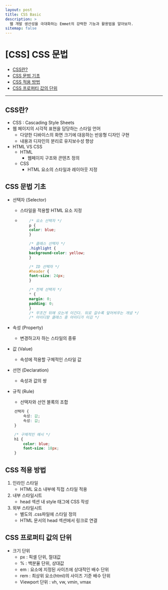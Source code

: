```yaml
---
layout: post
title: CSS Basic
description: >
  웹 개발 생산성을 극대화하는 Emmet의 강력한 기능과 활용법을 알아보자.
sitemap: false
---
```


# [CSS] CSS 문법

- [CSS란?](#css란)
- [CSS 문법 기초](#css-문법-기초)
- [CSS 적용 방법](#css-적용-방법)
- [CSS 프로퍼티 값의 단위](#css-프로퍼티-값의-단위)

---

## CSS란?

- CSS : Cascading Style Sheets
- 웹 페이지의 시각적 표현을 담당하는 스타일 언어
  - 다양한 디바이스의 화면 크기에 대응하는 반응형 디자인 구현
  - 내용과 디자인의 분리로 유지보수성 향상
- HTML VS CSS
  - HTML
    - 웹페이지 구조와 콘텐츠 정의
  - CSS
    - HTML 요소의 스타일과 레이아웃 지정

## CSS 문법 기초

- 선택자 (Selector)

  - 스타일을 적용할 HTML 요소 지정
  - ```CSS
        /* 요소 선택자 */
        p {
        color: blue;
        }

        /* 클래스 선택자 */
        .highlight {
        background-color: yellow;
        }

        /* ID 선택자 */
        #header {
        font-size: 24px;
        }

        /* 전체 선택자 */
        * {
        margin: 0;
        padding: 0;
        }
        /* 무조건 뒤에 오는게 이긴다. 뒤로 갈수록 덮어씌우는 개념 */
        /* 아이디랑 클래스 중 아이디가 이김 */


    ```

- 속성 (Property)
  - 변경하고자 하는 스타일의 종류
- 값 (Value)
  - 속성에 적용할 구체적인 스타일 값
- 선언 (Declaration)
  - 속성과 값의 쌍
- 규칙 (Rule)
  - 선택자와 선언 블록의 조합

```CSS
    선택자 {
        속성: 값;
        속성: 값;
    }

    /* 구체적인 예시 */
    h1 {
        color: blue;
        font-size: 18px;
    }
```

## CSS 적용 방법

1. 인라인 스타일
   - HTML 요소 내부에 직접 스타일 적용
2. 내부 스타일시트
   - head 섹션 내 style 태그에 CSS 작성
3. 외부 스타일시트
   - 별도의 .css파일에 스타일 정의
   - HTML 문서의 head 섹션에서 링크로 연결

## CSS 프로퍼티 값의 단위

- 크기 단위
  - px : 픽셀 단위, 절대값
  - % : 백분율 단위, 상대값
  - em : 요소에 지정된 사이즈에 상대적인 배수 단위
  - rem : 최상위 요소(html)의 사이즈 기준 배수 단위
  - Viewport 단위 : vh, vw, vmin, vmax
